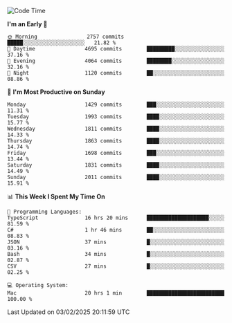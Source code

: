 <!--START_SECTION:waka-->
![Code Time](http://img.shields.io/badge/Code%20Time-4%2C798%20hrs%2051%20mins-blue)

**I'm an Early 🐤** 

```text
🌞 Morning                2757 commits        █████░░░░░░░░░░░░░░░░░░░░   21.82 % 
🌆 Daytime                4695 commits        █████████░░░░░░░░░░░░░░░░   37.16 % 
🌃 Evening                4064 commits        ████████░░░░░░░░░░░░░░░░░   32.16 % 
🌙 Night                  1120 commits        ██░░░░░░░░░░░░░░░░░░░░░░░   08.86 % 
```
📅 **I'm Most Productive on Sunday** 

```text
Monday                   1429 commits        ███░░░░░░░░░░░░░░░░░░░░░░   11.31 % 
Tuesday                  1993 commits        ████░░░░░░░░░░░░░░░░░░░░░   15.77 % 
Wednesday                1811 commits        ████░░░░░░░░░░░░░░░░░░░░░   14.33 % 
Thursday                 1863 commits        ████░░░░░░░░░░░░░░░░░░░░░   14.74 % 
Friday                   1698 commits        ███░░░░░░░░░░░░░░░░░░░░░░   13.44 % 
Saturday                 1831 commits        ████░░░░░░░░░░░░░░░░░░░░░   14.49 % 
Sunday                   2011 commits        ████░░░░░░░░░░░░░░░░░░░░░   15.91 % 
```


📊 **This Week I Spent My Time On** 

```text
💬 Programming Languages: 
TypeScript               16 hrs 20 mins      ████████████████████░░░░░   81.59 % 
C#                       1 hr 46 mins        ██░░░░░░░░░░░░░░░░░░░░░░░   08.83 % 
JSON                     37 mins             █░░░░░░░░░░░░░░░░░░░░░░░░   03.16 % 
Bash                     34 mins             █░░░░░░░░░░░░░░░░░░░░░░░░   02.87 % 
CSV                      27 mins             █░░░░░░░░░░░░░░░░░░░░░░░░   02.25 % 

💻 Operating System: 
Mac                      20 hrs 1 min        █████████████████████████   100.00 % 
```


 Last Updated on 03/02/2025 20:11:59 UTC
<!--END_SECTION:waka-->
